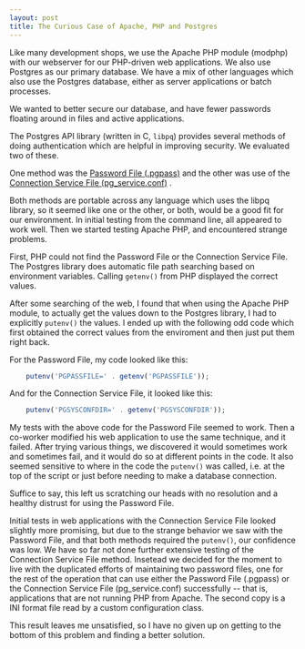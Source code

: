 ```yaml
---
layout: post
title: The Curious Case of Apache, PHP and Postgres
---
```


Like many development shops, we use the Apache PHP module (modphp) with
our webserver for our PHP-driven web applications.  We also use Postgres as
our primary database.  We have a mix of other languages which also use
the Postgres database, either as server applications or batch processes.

We wanted to better secure our database, and have fewer passwords floating
around in files and active applications.

The Postgres API library (written in C, `libpq`) provides several methods of
doing authentication which are helpful in improving security.  We evaluated
two of these.

One method was the
[Password File (.pgpass)](http://www.postgresql.org/docs/9.4/static/libpq-pgpass.html)
and the other was use of the
[Connection Service File (pg_service.conf)](http://www.postgresql.org/docs/9.4/static/libpq-pgservice.html)
.

Both methods are portable across any language which uses the libpq library, so
it seemed like one or the other, or both, would be a good fit for our
environment.  In initial testing from the command line, all appeared to work
well.  Then we started testing Apache PHP, and encountered strange problems.

First, PHP could not find the Password File or the Connection Service File.
The Postgres library does automatic file path searching based on environment
variables.  Calling `getenv()` from PHP displayed the correct values.

After some searching of the web, I found that when using the Apache PHP module,
to actually get the values down to the Postgres library, I had to explicitly
`putenv()` the values.  I ended up with the following odd code which first
obtained the correct values from the
enviroment and then just put them right back.  

For the Password File, my code looked like this:

```php
    putenv('PGPASSFILE=' . getenv('PGPASSFILE'));
```

And for the Connection Service File, it looked like this:

```php
    putenv('PGSYSCONFDIR=' . getenv('PGSYSCONFDIR'));
```

My tests with the above code for the Password File seemed to work.  Then a
co-worker modified his web application to use the same technique, and it
failed.  After trying various things, we discovered it would sometimes
work and sometimes fail, and it would do so at different points in the
code.  It also seemed sensitive to where in the code the `putenv()` was
called, i.e. at the top of the script or just before needing to make a
database connection.

Suffice to say, this left us scratching our heads with no resolution and
a healthy distrust for using the Password File.

Initial tests in web applications with the Connection Service File looked
slightly more promising, but due to the strange behavior we saw with the
Password File, and that both methods required the `putenv()`, our
confidence was low.  We have so far not done further extensive testing of
the Connection Service File method.  Insetead we decided for the moment to
live with the duplicated efforts of maintaining two password files, one
for the rest of the operation that can use either the Password File
(.pgpass) or the Connection Service File (pg_service.conf) successfully --
that is, applications that are not running PHP from Apache.  The second
copy is a INI format file read by a custom configuration class.

This result leaves me unsatisfied, so I have no given up on getting to
the bottom of this problem and finding a better solution.
